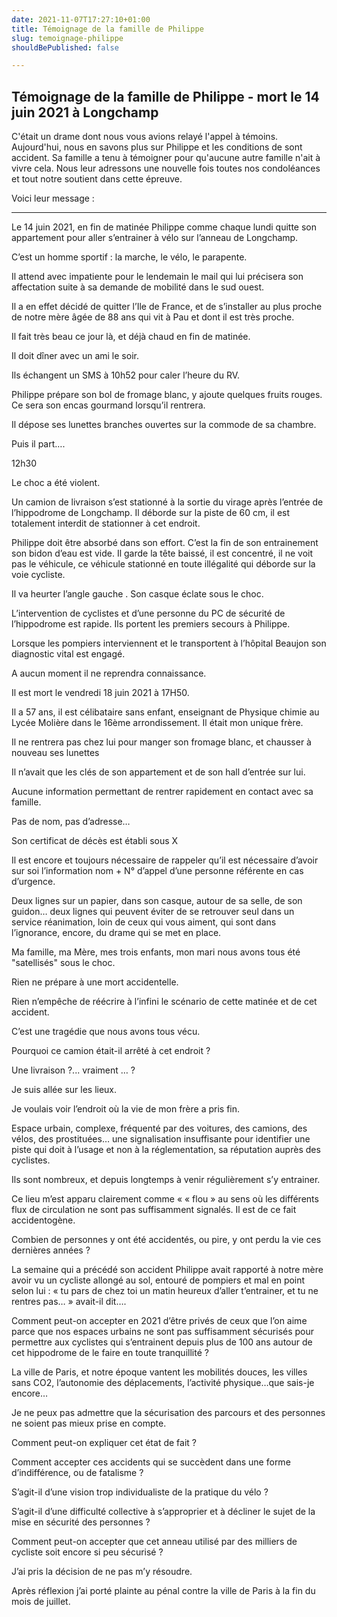 ```yaml
---
date: 2021-11-07T17:27:10+01:00
title: Témoignage de la famille de Philippe
slug: temoignage-philippe
shouldBePublished: false

---
```

## Témoignage de la famille de Philippe - mort le 14 juin 2021 à Longchamp

C'était un drame dont nous vous avions relayé l'appel à témoins. Aujourd'hui, nous en savons plus sur Philippe et les conditions de sont accident. Sa famille a tenu à témoigner pour qu'aucune autre famille n'ait à vivre cela. Nous leur adressons une nouvelle fois toutes nos condoléances et tout notre soutient dans cette épreuve.

Voici leur message :

***

Le 14 juin 2021, en fin de matinée Philippe comme chaque lundi quitte son appartement pour aller s’entrainer à vélo sur l’anneau de Longchamp.

C’est un homme sportif : la marche, le vélo, le parapente.

Il attend avec impatiente pour le lendemain le mail qui lui précisera son affectation suite à sa demande de mobilité dans le sud ouest.

Il a en effet décidé de quitter l’Ile de France, et de s’installer au plus proche de notre mère âgée de 88 ans qui vit à Pau et dont il est très proche.

Il fait très beau ce jour là, et déjà chaud en fin de matinée.

Il doit dîner avec un ami le soir.

Ils échangent un SMS à 10h52 pour caler l’heure du RV.

Philippe prépare son bol de fromage blanc, y ajoute quelques fruits rouges. Ce sera son encas gourmand lorsqu’il rentrera.

Il dépose ses lunettes branches ouvertes sur la commode de sa chambre.

Puis il part….

12h30

Le choc a été violent.

Un camion de livraison s’est stationné à la sortie du virage après l’entrée de l’hippodrome de Longchamp. Il déborde sur la piste de 60 cm, il est totalement interdit de stationner à cet endroit.

Philippe doit être absorbé dans son effort. C’est la fin de son entrainement son bidon d’eau est vide. Il garde la tête baissé, il est concentré, il ne voit pas le véhicule, ce véhicule stationné en toute illégalité qui déborde sur la voie cycliste.

Il va heurter l’angle gauche . Son casque éclate sous le choc.

L’intervention de cyclistes et d’une personne du PC de sécurité de l’hippodrome est rapide. Ils portent les premiers secours à Philippe.

Lorsque les pompiers interviennent et le transportent à l’hôpital Beaujon son diagnostic vital est engagé.

A aucun moment il ne reprendra connaissance.

Il est mort le vendredi 18 juin 2021 à 17H50.

Il a 57 ans, il est célibataire sans enfant, enseignant de Physique chimie au Lycée Molière dans le 16ème arrondissement. Il était mon unique frère.

Il ne rentrera pas chez lui pour manger son fromage blanc, et chausser à nouveau ses lunettes

Il n’avait que les clés de son appartement et de son hall d’entrée sur lui.

Aucune information permettant de rentrer rapidement en contact avec sa famille.

Pas de nom, pas d’adresse…

Son certificat de décès est établi sous X

Il est encore et toujours nécessaire de rappeler qu’il est nécessaire d’avoir sur soi l’information nom + N° d’appel d’une personne référente en cas d’urgence.

Deux lignes sur un papier, dans son casque, autour de sa selle, de son guidon… deux lignes qui peuvent éviter de se retrouver seul dans un service réanimation, loin de ceux qui vous aiment, qui sont dans l’ignorance, encore, du drame qui se met en place.

Ma famille, ma Mère, mes trois enfants, mon mari nous avons tous été "satellisés" sous le choc.

Rien ne prépare à une mort accidentelle.

Rien n’empêche de réécrire à l’infini le scénario de cette matinée et de cet accident.

C’est une tragédie que nous avons tous vécu.

Pourquoi ce camion était-il arrêté à cet endroit ?

Une livraison ?... vraiment … ?

Je suis allée sur les lieux.

Je voulais voir l’endroit où la vie de mon frère a pris fin.

Espace urbain, complexe, fréquenté par des voitures, des camions, des vélos, des prostituées… une signalisation insuffisante pour identifier une piste qui doit à l’usage et non à la réglementation, sa réputation auprès des cyclistes.

Ils sont nombreux, et depuis longtemps à venir régulièrement s’y entrainer.

Ce lieu m’est apparu clairement comme « « flou » au sens où les différents flux de circulation ne sont pas suffisamment signalés. Il est de ce fait accidentogène.

Combien de personnes y ont été accidentés, ou pire, y ont perdu la vie ces dernières années ?

La semaine qui a précédé son accident Philippe avait rapporté à notre mère avoir vu un cycliste allongé au sol, entouré de pompiers et mal en point selon lui : « tu pars de chez toi un matin heureux d’aller t’entrainer, et tu ne rentres pas… » avait-il dit….

Comment peut-on accepter en 2021 d’être privés de ceux que l’on aime parce que nos espaces urbains ne sont pas suffisamment sécurisés pour permettre aux cyclistes qui s’entrainent depuis plus de 100 ans autour de cet hippodrome de le faire en toute tranquillité ?

La ville de Paris, et notre époque vantent les mobilités douces, les villes sans CO2, l’autonomie des déplacements, l’activité physique…que sais-je encore…

Je ne peux pas admettre que la sécurisation des parcours et des personnes ne soient pas mieux prise en compte.

Comment peut-on expliquer cet état de fait ?

Comment accepter ces accidents qui se succèdent dans une forme d’indifférence, ou de fatalisme ?

S’agit-il d’une vision trop individualiste de la pratique du vélo ?

S’agit-il d’une difficulté collective à s’approprier et à décliner le sujet de la mise en sécurité des personnes ?

Comment peut-on accepter que cet anneau utilisé par des milliers de cycliste soit encore si peu sécurisé ?

J’ai pris la décision de ne pas m’y résoudre.

Après réflexion j’ai porté plainte au pénal contre la ville de Paris à la fin du mois de juillet.